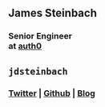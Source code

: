 <h2 class="">James Steinbach</h2>
<h3 class="mb-2">Senior Engineer<br /> at <a rel="noreferrer noopener nofollow" target="_blank" href="https://auth0.com/">auth0</a></h3>
<h2 class=""><code>jdsteinbach</code></h2>
<h3><a rel="noreferrer noopener nofollow" target="_blank" href="https://twitter.com/jdsteinbach">Twitter</a> | <a rel="noreferrer noopener nofollow" target="_blank" href="https://github.com/jdsteinbach">Github</a> | <a href="https://jdsteinbach.com">Blog</a></h3>
